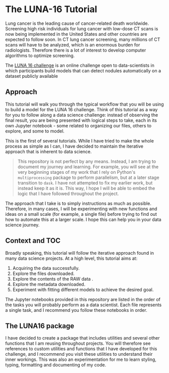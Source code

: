 # The LUNA-16 Tutorial

Lung cancer is the leading cause of cancer-related death worldwide. Screening high risk individuals for lung cancer with low-dose CT scans is now being implemented in the United States and other countries are expected to follow soon. In CT lung cancer screening, many millions of CT scans will have to be analyzed, which is an enormous burden for radiologists. Therefore there is a lot of interest to develop computer algorithms to optimize screening.

The [LUNA 16 challenge](https://luna16.grand-challenge.org/) is an online challenge open to data-scientists in which participants build models that can detect nodules automatically on a dataset publicly available

## Approach

This tutorial will walk you through the typical workflow that you will be using to build a model for the LUNA 16 challenge. Think of this tutorial as a way for you to follow along a data science challenge: instead of observing the final result, you are being presented with logical steps to take, each in its own Jupyter notebook - some related to organizing our files, others to explore, and some to model.

This is the first of several tutorials. While I have tried to make the whole process as simple as I can, I have decided to maintain the iterative approach that is inherent to data science.

> This repository is not perfect by any means. Instead, I am trying to document my journey and learning. For example, you will see at the very beginning stages of my work that I rely on Python's `multiprocessing` package to perform parallelism, but at a later stage transition to `dask`. I have not attempted to fix my earlier work, but instead keep it as it is. This way, I hope I will be able to embed the logic that I have followed throughout the project.

The approach that I take is to simply instructions as much as possible. Therefore, in many cases, I will be experimenting with new functions and ideas on a small scale (for example, a single file) before trying to find out how to automate this at a larger scale. I hope this can help you in your data science journey.

## Context and TOC

Broadly speaking, this tutorial will follow the iterative approach found in many data science projects. At a high level, this tutorial aims at:

1. Acquiring the data successfully.
2. Explore the files downloaded.
3. Explore the contents of the RAW data .
4. Explore the metadata downloaded.
5. Experiment with fitting different models to achieve the desired goal.

The Jupyter notebooks provided in this repository are listed in the order of the tasks you will probably perform as a data scientist. Each file represents a single task, and I recommend you follow these notebooks in order.

## The LUNA16 package

I have decided to create a package that includes utilities and several other functions that I am reusing throughout projects. You will therefore see references to custom utilities and functions that I have developed for this challenge, and I recommend you visit these utilities to understand their inner workings. This was also an experimentation for me to learn styling, typing, formatting and documenting of my code.

